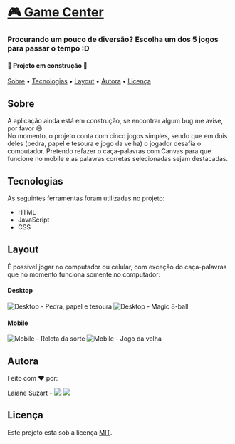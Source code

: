# [🎮 Game Center](https://cutegamecenter.netlify.app/)
### Procurando um pouco de diversão? Escolha um dos 5 jogos para passar o tempo :D

#### 🚧 Projeto em construção 🚧

[Sobre](#sobre) • [Tecnologias](#tecnologias) • [Layout](#layout) • [Autora](#autora) • [Licença](#licença)

## Sobre
A aplicação ainda está em construção, se encontrar algum bug me avise, por favor 😄\
No momento, o projeto conta com cinco jogos simples, sendo que em dois deles (pedra, papel e tesoura e jogo da velha) o jogador desafia o computador. Pretendo refazer o caça-palavras com Canvas para que funcione no mobile e as palavras corretas selecionadas sejam destacadas.

## Tecnologias
As seguintes ferramentas foram utilizadas no projeto:

* HTML
* JavaScript
* CSS

## Layout
É possível jogar no computador ou celular, com exceção do caça-palavras que no momento funciona somente no computador:
#### Desktop
![Desktop - Pedra, papel e tesoura](https://i.imgur.com/FS970VJ.png)
![Desktop - Magic 8-ball](https://i.imgur.com/kB1J96t.png)
#### Mobile
![Mobile - Roleta da sorte](https://i.imgur.com/KW5apUP.png)
![Mobile - Jogo da velha](https://i.imgur.com/oGroLps.png)

## Autora
Feito com ❤️ por:

Laiane Suzart - <a href="https://www.linkedin.com/in/laianesuzart/" target="_blank"><img src="https://img.shields.io/badge/-LinkedIn-%230077B5?style=for-the-badge&logo=linkedin&logoColor=white" target="_blank"></a> 
<a href="https://github.com/laianesuzart" target="_blank"><img src="https://img.shields.io/badge/GitHub-100000?style=for-the-badge&logo=github&logoColor=white" target="_blank"></a>

## Licença
Este projeto esta sob a licença [MIT](https://choosealicense.com/licenses/mit/).